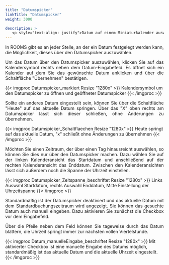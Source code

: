 ```yaml
---
title: "Datumspicker"
linkTitle: "Datumspicker"
weight: 3000

description: >
   <p style="text-align: justify">Datum auf einem Miniaturkalender auswählen </p>
---
```

<p style="text-align: justify"> In ROOMS gibt es an jeder Stelle, an der ein Datum festgelegt werden kann, die Möglichkeit, dieses über den Datumspicker auszuwählen. </p>

<p style="text-align: justify"> Um das Datum über den Datumspicker auszuwählen, klicken Sie auf das Kalendersymbol rechts neben dem Datum-Eingabefeld. Es öffnet sich ein Kalender auf dem Sie das gewünschte Datum anklicken und über die Schaltfläche "Übernehmen" bestätigen. </p>

{{< imgproc Datumspicker_markiert Resize "1280x" >}}
Kalendersymbol um den Datumspicker zu öffnen und geöffneter Datumspicker
{{< /imgproc >}}

<p style="text-align: justify"> Sollte ein anderes Datum eingestellt sein, können Sie über die Schaltfläche "Heute" auf das aktuelle Datum springen. Über das "X" oben rechts am Datumspicker lässt sich dieser schließen, ohne Änderungen zu übernehmen. </p>

{{< imgproc Datumspicker_Schaltflaechen Resize "1280x" >}}
Heute springt auf das aktuelle Datum, "x" schließt ohne Änderungen zu übernehmen
{{< /imgproc >}}

<p style="text-align: justify"> Möchten Sie einen Zeitraum, der über einen Tag hinausreicht auswählen, so können Sie dies nur über den Datumspicker machen. Dazu wählen Sie auf der linken Kalenderansicht das Startdatum und anschließend auf der rechten Kalenderansicht das Enddatum.
Zwischen den Kalenderansichten lässt sich außerdem noch die Spanne der Uhrzeit einstellen. </p>

{{< imgproc Datumspicker_Zeitspanne_beschriftet Resize "1280x" >}}
Links Auswahl Startdatum, rechts Auswahl Enddatum, Mitte Einstellung der Uhrzeitspanne
{{< /imgproc >}}

<p style="text-align: justify"> Standardmäßig ist der Datumspicker deaktiviert und das aktuelle Datum mit dem Standardbuchungszeitraum wird angezeigt.
Sie können das gesuchte Datum auch manuell eingeben. Dazu aktivieren Sie zunächst die Checkbox vor dem Eingabefeld. </p>

<p style="text-align: justify"> Über die Pfeile neben dem Feld können Sie tageweise durch das Datum blättern, die Uhrzeit springt immer zur nächsten vollen Viertelstunde. </p>

{{< imgproc Datum_manuelleEingabe_beschriftet Resize "1280x" >}}
Mit aktivierter Checkbox ist eine manuelle Eingabe des Datums möglich, standardmäßig ist das aktuelle Datum und die aktuelle Uhrzeit eingestellt.
{{< /imgproc >}}
